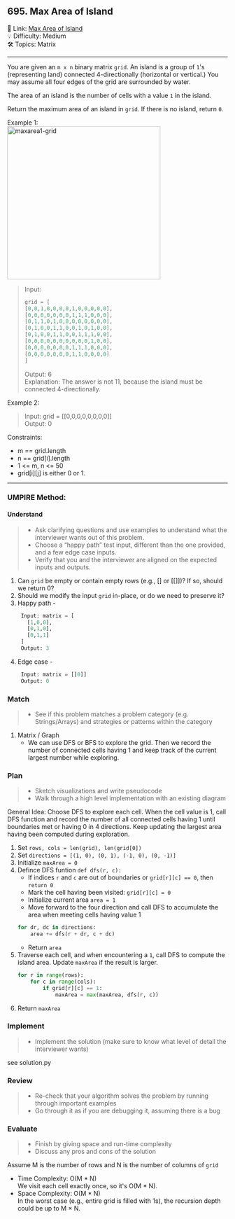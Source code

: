 ## 695. Max Area of Island
🔗 Link: [Max Area of Island](https://leetcode.com/problems/max-area-of-island/description/)<br>
💡 Difficulty: Medium<br>
🛠️ Topics: Matrix<br>

<hr>

You are given an `m x n` binary matrix `grid`. An island is a group of `1`'s (representing land) connected 4-directionally (horizontal or vertical.) You may assume all four edges of the grid are surrounded by water.<br>

The area of an island is the number of cells with a value `1` in the island.<br>

Return the maximum area of an island in `grid`. If there is no island, return `0`.<br>

Example 1:<br>
<img src="https://github.com/user-attachments/assets/befaa2bf-5563-4cf5-9794-2ba81b30d49c" width="350" alt="maxarea1-grid">


>Input:<br>
>```python
>grid = [
>[0,0,1,0,0,0,0,1,0,0,0,0,0],
>[0,0,0,0,0,0,0,1,1,1,0,0,0],
>[0,1,1,0,1,0,0,0,0,0,0,0,0],
>[0,1,0,0,1,1,0,0,1,0,1,0,0],
>[0,1,0,0,1,1,0,0,1,1,1,0,0],
>[0,0,0,0,0,0,0,0,0,0,1,0,0],
>[0,0,0,0,0,0,0,1,1,1,0,0,0],
>[0,0,0,0,0,0,0,1,1,0,0,0,0]
>]
>```
>Output: 6<br>
>Explanation: The answer is not 11, because the island must be connected 4-directionally.<br>


Example 2:<br>

>Input: grid = [[0,0,0,0,0,0,0,0]]<br>
Output: 0<br>


Constraints:<br>

- m == grid.length
- n == grid[i].length
- 1 <= m, n <= 50
- grid[i][j] is either 0 or 1.

<hr>

### UMPIRE Method:
#### Understand

> - Ask clarifying questions and use examples to understand what the interviewer wants out of this problem.
> - Choose a “happy path” test input, different than the one provided, and a few edge case inputs. 
> - Verify that you and the interviewer are aligned on the expected inputs and outputs.
1. Can `grid` be empty or contain empty rows (e.g., [] or [[]])? If so, should we return 0?<br>
2. Should we modify the input `grid` in-place, or do we need to preserve it?<br>
3. Happy path -
   ```python
    Input: matrix = [
      [1,0,0],
      [0,1,0],
      [0,1,1]
    ]
    Output: 3
   ```
4. Edge case -
   ```python
    Input: matrix = [[0]]
    Output: 0
   ```

### Match
> - See if this problem matches a problem category (e.g. Strings/Arrays) and strategies or patterns within the category
1. Matrix / Graph
   - We can use DFS or BFS to explore the grid. Then we record the number of connected cells having 1 and keep track of the current largest number while exploring.
   
### Plan
> - Sketch visualizations and write pseudocode
> - Walk through a high level implementation with an existing diagram

General Idea: Choose DFS to explore each cell. When the cell value is 1, call DFS function and record the number of all connected cells having 1 until boundaries met or having 0 in 4 directions. Keep updating the largest area having been computed during exploration.<br>

1) Set `rows, cols = len(grid), len(grid[0])`
2) Set `directions = [(1, 0), (0, 1), (-1, 0), (0, -1)]`
3) Initialize `maxArea = 0`
4) Defince DFS funtion `def dfs(r, c):`
   - If indices `r` and `c` are out of boundaries or `grid[r][c] == 0`, then `return 0`
   - Mark the cell having been visited: `grid[r][c] = 0`
   - Initialize current area `area = 1`
   - Move forward to the four direction and call DFS to accumulate the area when meeting cells having value 1
   ```python
   for dr, dc in directions:
       area += dfs(r + dr, c + dc)
   ```
   - Return `area`
5) Traverse each cell, and when encountering a `1`, call DFS to compute the island area. Update `maxArea` if the result is larger.
   ```python
   for r in range(rows):
       for c in range(cols):
           if grid[r][c] == 1:
               maxArea = max(maxArea, dfs(r, c))
6) Return `maxArea`

    
### Implement
> - Implement the solution (make sure to know what level of detail the interviewer wants)

see solution.py

### Review
> - Re-check that your algorithm solves the problem by running through important examples
> - Go through it as if you are debugging it, assuming there is a bug
### Evaluate
> - Finish by giving space and run-time complexity
> - Discuss any pros and cons of the solution

Assume M is the number of rows and N is the number of columns of `grid`

- Time Complexity: O(M * N)<br>
  We visit each cell exactly once, so it's O(M * N). <br>
- Space Complexity: O(M * N)<br>
  In the worst case (e.g., entire grid is filled with 1s), the recursion depth could be up to M × N. <br>
